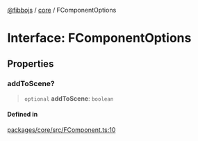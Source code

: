 [@fibbojs](/api/index) / [core](/api/core) / FComponentOptions

# Interface: FComponentOptions

## Properties

### addToScene?

> `optional` **addToScene**: `boolean`

#### Defined in

[packages/core/src/FComponent.ts:10](https://github.com/fibbojs/fibbo/blob/ca0e011a21c87d9c4978217c9b9041de6ed31595/packages/core/src/FComponent.ts#L10)
